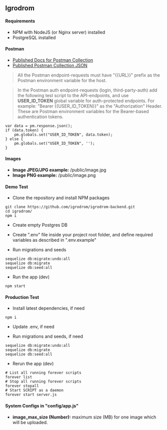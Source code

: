 
## Igrodrom



#### Requirements

- NPM with NodeJS (or Nginx server) installed
- PostgreSQL installed



#### Postman

- [Published Docs for Postman Collection](https://documenter.getpostman.com/view/14188688/UVJeDveB)
- [Published Postman Collection JSON](https://www.getpostman.com/collections/250966e4af2772d48b4a)

> All the Postman endpoint-requests must have "{{URL}}" prefix as the Postman environment variable for the host.

> In the Postman auth endpoint-requests (login, third-party-auth)
> add the following test script to the API-endpoints,
> and use **USER_ID_TOKEN** global variable for auth-protected endpoints.
> For example: "Bearer {{USER_ID_TOKEN}}" as the "Authorization" Header.
> These are Postman environment variables for the Bearer-based authentication tokens.
```
var data = pm.response.json();
if (data.token) {
    pm.globals.set("USER_ID_TOKEN", data.token);
} else {
    pm.globals.set("USER_ID_TOKEN", '');
}
```


#### Images

- **Image JPEG/JPG example:** /public/image.jpg
- **Image PNG example:** /public/image.png



#### Demo Test

- Clone the repository and install NPM packages
```
git clone https://github.com/igrodrom/igrodrom-backend.git
cd igrodrom/
npm i
```

- Create empty Postgres DB

- Create ".env" file inside your project root folder, and define required variables as described in ".env.example"

- Run migrations and seeds
```
sequelize db:migrate:undo:all
sequelize db:migrate
sequelize db:seed:all
```

- Run the app (dev)
```
npm start
```



#### Production Test

- Install latest dependencies, if need
```
npm i
```

- Update .env, if need

- Run migrations and seeds, if need
```
sequelize db:migrate:undo:all
sequelize db:migrate
sequelize db:seed:all
```

- Rerun the app (dev)
```
# List all running forever scripts
forever list
# Stop all running forever scripts
forever stopall
# Start SCRIPT as a daemon
forever start server.js
```



#### System Configs in "config/app.js"

- **image_max_size (Number):** maximum size (MB) for one image which will be uploaded.
